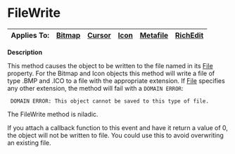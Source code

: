 




<h1 class="heading"><span class="name">FileWrite</span></h1>

| Applies To: | [Bitmap](./bitmap.md) | [Cursor](./cursor.md) | [Icon](./icon.md) | [Metafile](./metafile.md) | [RichEdit](./richedit.md) |
| --- | --- | --- | --- | --- | ---  |


**Description**


This method causes the object to be written to the file named in its [File](./file.md) property. For the Bitmap and Icon objects this method will write a file of type .BMP and .ICO to a file with the appropriate extension. If [File](./file.md) specifies any other extension, the method will fail with a `DOMAIN ERROR`:
```apl
 DOMAIN ERROR: This object cannot be saved to this type of file.
```


The FileWrite method is niladic.


If you attach a callback function to this event and have it return a value of 0, the object will not be written to file. You could use this to avoid overwriting an existing file.



